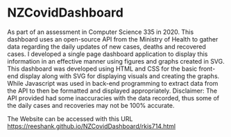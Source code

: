 # NZCovidDashboard

As part of an assessment in Computer Science 335 in 2020. This dashboard uses an open-source API from the Ministry of Health to gather data regarding the daily updates of new cases, deaths and recovered cases. I developed a single page dashboard application to display this information in an effective manner using figures and graphs created in SVG. This dashboard was developed using HTML and CSS for the basic front-end display along with SVG for displaying visuals and creating the graphs. While Javascript was used in back-end programming to extract data from the API to then be formatted and displayed appropriately. Disclaimer: The API provided had some inaccuracies with the data recorded, thus some of the daily cases and recoveries may not be 100% accurate.

The Website can be accessed with this URL https://reeshank.github.io/NZCovidDashboard/rkis714.html
